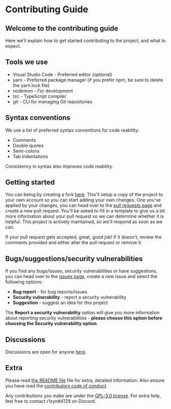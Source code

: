 # Contributing Guide

## Welcome to the contributing guide
Here we'll explain how to get started contributing to the project, and what to expect.

## Tools we use
* Visual Studio Code - Preferred editor (optional)
* yarn - Preferred package manager (if you prefer npm, be sure to delete the yarn.lock file)
* nodemon - For development
* tsc - TypeScript compiler
* git - CLI for managing Git repositories

## Syntax conventions
We use a list of preferred syntax conventions for code reability:

* Comments
* Double quotes
* Semi-colons
* Tab indentations

Consistency in syntax also improves code reability.

## Getting started
You can being by creating a fork [here](https://github.com/r1zyn/MatarikiProgram/fork). This'll setup a copy of the project to your own account so you can start adding your own changes.
One you've applied by your changes, you can head over to the [pull requests page](https://github.com/r1zyn/MatarikiProgram/pulls) and create a new pull request. You'll be asked to fill in a template
to give us a bit more information about your pull request so we can determine whether it is helpful. This project is actively maintained, so we'll respond as soon as we can.

If your pull request gets accepted, great, good job! If it doesn't, review the comments provided and either alter the pull request or remove it.

## Bugs/suggestions/security vulnerabilities
If you find any bugs/issues, security vulnerabilities or have suggestions, you can head over to the [issues page](https://github.com/r1zyn/MatarikiProgram/issues), create a new issue and select the following options:

* **Bug report** - for bug reports/issues
* **Security vulnerability** - report a security vulnerability
* **Suggestion** - suggest an idea for this project

The **Report a security vulnerability** option will give you more information about reporting security vulnerabilities - **please choose this option before choosing the Security vulnerability option**.

## Discussions
Discussions are open for anyone [here](https://github.com/r1zyn/MatarikiProgram/discussions).

## Extra
Please read [the README file](../README.md) file for extra, detailed information.
Also ensure you have read the [contributors code of conduct](./CODE_OF_CONDUCT.md).

Any contributions you make are under the [GPL-3.0 license](../LICENSE).
For extra help, feel free to contact r1zyn#4129 on Discord.